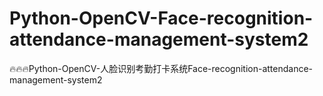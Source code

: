 # Python-OpenCV-Face-recognition-attendance-management-system2
🔥🔥🔥Python-OpenCV-人脸识别考勤打卡系统Face-recognition-attendance-management-system2
